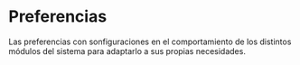 # Preferencias

Las preferencias con sonfiguraciones en el comportamiento de los distintos módulos del sistema para adaptarlo a sus propias necesidades.
